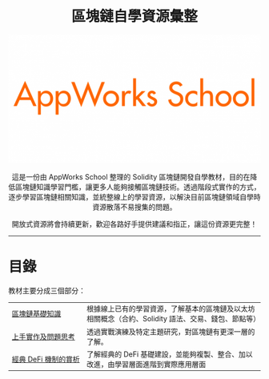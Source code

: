 <h1 align="center">區塊鏈自學資源彙整</h1>
<p align="center">
  <a href="https://school.appworks.tw/"><img src="./appworks_school_L-550x279.png"></a>
</p>

<p align="center">
這是一份由 AppWorks School 整理的 Solidity 區塊鏈開發自學教材，目的在降低區塊鏈知識學習門檻，讓更多人能夠接觸區塊鏈技術。透過階段式實作的方式，逐步學習區塊鏈相關知識，並統整線上的學習資源，以解決目前區塊鏈領域自學時資源散落不易搜集的問題。
</p>

<p align="center">
開放式資源將會持續更新，歡迎各路好手提供建議和指正，讓這份資源更完整！
</p>

--- 

# 目錄
教材主要分成三個部分：


<table>
  <tr>
    <td style="white-space: nowrap">
      <a href="./section1/README.md">區塊鏈基礎知識</a>
    </td>
    <td>
      根據線上已有的學習資源，了解基本的區塊鏈及以太坊相關概念（合約、Solidity 語法、交易、錢包、節點等）
    </td>
  </tr>
  <tr>
    <td style="white-space: nowrap">
      <a href="./section2/README.md">上手實作及問題思考</a>
    </td>
    <td>透過實戰演練及特定主題研究，對區塊鏈有更深一層的了解。</td>
  </tr>
  <tr>
    <td style="white-space: nowrap">
      <a href="./section3/README.md">經典 DeFi 機制的賞析</a>
    </td>
    <td>
      了解經典的 DeFi 基礎建設，並能夠複製、整合、加以改進，由學習層面進階到實際應用層面
    </td>
  </tr>
</table>

